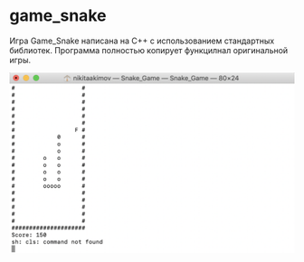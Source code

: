 # game_snake

Игра Game_Snake написана на C++ с использованием стандартных библиотек. Программа полностью копирует функцилнал оригинальной игры.

![Screenshot](screenshot/screenshot.png)
